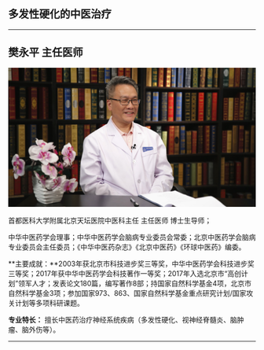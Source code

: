## 多发性硬化的中医治疗

---

## 樊永平 主任医师

![1679203907258](image/c03_009/1679203907258.png)

首都医科大学附属北京天坛医院中医科主任 主任医师 博士生导师；

中华中医药学会理事；中华中医药学会脑病专业委员会常委；北京中医药学会脑病专业委员会主任委员；《中华中医药杂志》《北京中医药》《环球中医药》编委。

**主要成就：**2003年获北京市科技进步奖三等奖，中华中医药学会科技进步奖三等奖；2017年获中华中医药学会科技著作一等奖；2017年入选北京市“高创计划”领军人才；发表论文180篇，编写著作8部；持国家自然科学基金4项，北京市自然科学基金3项；参加国家973、863、国家自然科学基金重点研究计划/国家攻关计划等多项科研课题。


 **专业特长：** 擅长中医药治疗神经系统疾病（多发性硬化、视神经脊髓炎、脑肿瘤、脑外伤等）。

---
